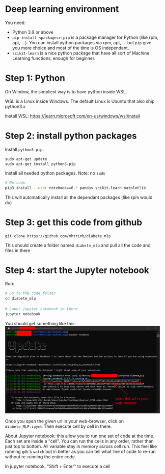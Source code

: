 # Deep learning environment
You need:
- Python 3.6 or above
- `pip install <packages>`: `pip` is a package manager for Python (like rpm, apt, ...). You can install python packages via rpm, apt, ... but `pip` give you more choice and most of the time is OS independant.
- `scikit-learn` is a nice python package that have all sort of Machine Learning functions, enough for beginner.

# Step 1: Python
On Window, the simpliest way is to have python inside WSL.

WSL is a Linux inside Windows. The default Linux is Ubuntu that also ship python3.x

Install WSL: https://learn.microsoft.com/en-us/windows/wsl/install

# Step 2: install python packages
Install `python3-pip`:
```
sudo apt-get update
sudo apt-get install python3-pip
```

Install all needed python packages. Note: no `sudo`
```bash
# No sudo
pip3 install --user notebook==6.* pandas scikit-learn matplotlib
```
This will automatically install all the dependant packages (like rpm would do)

# Step 3: get this code from github
```
git clone https://github.com/mhtrinh/diabete_mlp
```
This should create a folder named `diabete_mlp` and pull all the code and files in there

# Step 4: start the Jupyter notebook
Run:
```bash
# Go to the code folder
cd diabete_mlp

# Launc jupyter notebook in there
jupyter notebook
```

You should get something like this:
![jupyter.png](jupyter.png)

Once you open the given url in your web-browser, click on `diabete_MLP.ipynb` Then execute cell by cell in there.

About Jupyter notebook: this allow you to run one set of code at the time. Each set are inside a "cell". You can run the cells in any  order, rather than just top to bottom. All variable stay in memory across cell run. This feel like running `gdb`'s  `watch` but in better as you can tell what line of code to re-run without re-running the entire code.

In jupyter notebook, "Shift + Enter" to execute a cell

